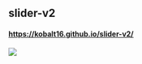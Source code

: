 ## slider-v2
#### https://kobalt16.github.io/slider-v2/
[![](https://github.com/kobalt16/slider-v2/blob/main/img/prv.gif)](https://kobalt16.github.io/slider-v2/)
